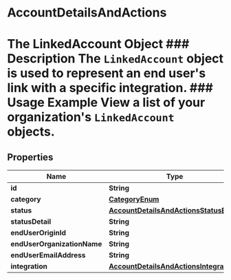 

# AccountDetailsAndActions

# The LinkedAccount Object ### Description The `LinkedAccount` object is used to represent an end user's link with a specific integration.  ### Usage Example View a list of your organization's `LinkedAccount` objects.

## Properties

Name | Type | Description | Notes
------------ | ------------- | ------------- | -------------
**id** | **String** |  | 
**category** | [**CategoryEnum**](CategoryEnum.md) |  |  [optional]
**status** | [**AccountDetailsAndActionsStatusEnum**](AccountDetailsAndActionsStatusEnum.md) |  | 
**statusDetail** | **String** |  |  [optional]
**endUserOriginId** | **String** |  |  [optional]
**endUserOrganizationName** | **String** |  | 
**endUserEmailAddress** | **String** |  | 
**integration** | [**AccountDetailsAndActionsIntegration**](AccountDetailsAndActionsIntegration.md) |  |  [optional]



